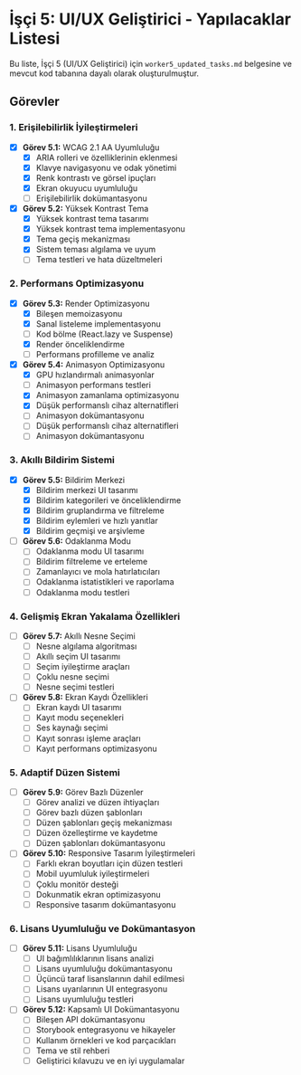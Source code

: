 # İşçi 5: UI/UX Geliştirici - Yapılacaklar Listesi

Bu liste, İşçi 5 (UI/UX Geliştirici) için `worker5_updated_tasks.md` belgesine ve mevcut kod tabanına dayalı olarak oluşturulmuştur.

## Görevler

### 1. Erişilebilirlik İyileştirmeleri
- [x] **Görev 5.1:** WCAG 2.1 AA Uyumluluğu
  - [x] ARIA rolleri ve özelliklerinin eklenmesi
  - [x] Klavye navigasyonu ve odak yönetimi
  - [x] Renk kontrastı ve görsel ipuçları
  - [x] Ekran okuyucu uyumluluğu
  - [ ] Erişilebilirlik dokümantasyonu
- [x] **Görev 5.2:** Yüksek Kontrast Tema
  - [x] Yüksek kontrast tema tasarımı
  - [x] Yüksek kontrast tema implementasyonu
  - [x] Tema geçiş mekanizması
  - [x] Sistem teması algılama ve uyum
  - [ ] Tema testleri ve hata düzeltmeleri

### 2. Performans Optimizasyonu
- [x] **Görev 5.3:** Render Optimizasyonu
  - [x] Bileşen memoizasyonu
  - [x] Sanal listeleme implementasyonu
  - [ ] Kod bölme (React.lazy ve Suspense)
  - [x] Render önceliklendirme
  - [ ] Performans profilleme ve analiz
- [x] **Görev 5.4:** Animasyon Optimizasyonu
  - [x] GPU hızlandırmalı animasyonlar
  - [ ] Animasyon performans testleri
  - [x] Animasyon zamanlama optimizasyonu
  - [x] Düşük performanslı cihaz alternatifleri
  - [ ] Animasyon dokümantasyonu
  - [ ] Düşük performanslı cihaz alternatifleri
  - [ ] Animasyon dokümantasyonu

### 3. Akıllı Bildirim Sistemi
- [x] **Görev 5.5:** Bildirim Merkezi
  - [x] Bildirim merkezi UI tasarımı
  - [x] Bildirim kategorileri ve önceliklendirme
  - [x] Bildirim gruplandırma ve filtreleme
  - [x] Bildirim eylemleri ve hızlı yanıtlar
  - [x] Bildirim geçmişi ve arşivleme
- [ ] **Görev 5.6:** Odaklanma Modu
  - [ ] Odaklanma modu UI tasarımı
  - [ ] Bildirim filtreleme ve erteleme
  - [ ] Zamanlayıcı ve mola hatırlatıcıları
  - [ ] Odaklanma istatistikleri ve raporlama
  - [ ] Odaklanma modu testleri

### 4. Gelişmiş Ekran Yakalama Özellikleri
- [ ] **Görev 5.7:** Akıllı Nesne Seçimi
  - [ ] Nesne algılama algoritması
  - [ ] Akıllı seçim UI tasarımı
  - [ ] Seçim iyileştirme araçları
  - [ ] Çoklu nesne seçimi
  - [ ] Nesne seçimi testleri
- [ ] **Görev 5.8:** Ekran Kaydı Özellikleri
  - [ ] Ekran kaydı UI tasarımı
  - [ ] Kayıt modu seçenekleri
  - [ ] Ses kaynağı seçimi
  - [ ] Kayıt sonrası işleme araçları
  - [ ] Kayıt performans optimizasyonu

### 5. Adaptif Düzen Sistemi
- [ ] **Görev 5.9:** Görev Bazlı Düzenler
  - [ ] Görev analizi ve düzen ihtiyaçları
  - [ ] Görev bazlı düzen şablonları
  - [ ] Düzen şablonları geçiş mekanizması
  - [ ] Düzen özelleştirme ve kaydetme
  - [ ] Düzen şablonları dokümantasyonu
- [ ] **Görev 5.10:** Responsive Tasarım İyileştirmeleri
  - [ ] Farklı ekran boyutları için düzen testleri
  - [ ] Mobil uyumluluk iyileştirmeleri
  - [ ] Çoklu monitör desteği
  - [ ] Dokunmatik ekran optimizasyonu
  - [ ] Responsive tasarım dokümantasyonu

### 6. Lisans Uyumluluğu ve Dokümantasyon
- [ ] **Görev 5.11:** Lisans Uyumluluğu
  - [ ] UI bağımlılıklarının lisans analizi
  - [ ] Lisans uyumluluğu dokümantasyonu
  - [ ] Üçüncü taraf lisanslarının dahil edilmesi
  - [ ] Lisans uyarılarının UI entegrasyonu
  - [ ] Lisans uyumluluğu testleri
- [ ] **Görev 5.12:** Kapsamlı UI Dokümantasyonu
  - [ ] Bileşen API dokümantasyonu
  - [ ] Storybook entegrasyonu ve hikayeler
  - [ ] Kullanım örnekleri ve kod parçacıkları
  - [ ] Tema ve stil rehberi
  - [ ] Geliştirici kılavuzu ve en iyi uygulamalar
